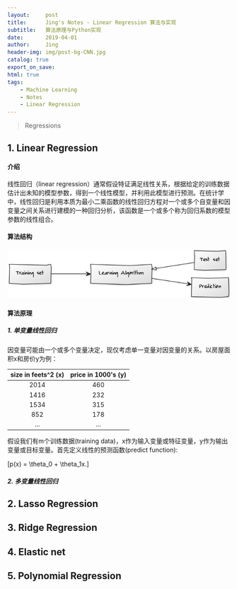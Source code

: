 ```yaml
---
layout:     post
title:      Jing's Notes - Linear Regression 算法与实现
subtitle:   算法原理与Python实现
date:       2019-04-01
author:     Jing
header-img: img/post-bg-CNN.jpg
catalog: true
export_on_save:
html: true
tags:
    - Machine Learning
    - Notes
    - Linear Regression
---
```



> Regressions


## 1. Linear Regression
#### 介绍
线性回归（linear regression）通常假设特证满足线性关系，根据给定的训练数据估计出未知的模型参数，得到一个线性模型，并利用此模型进行预测。在统计学中，线性回归是利用本质为最小二乘函数的线性回归方程对一个或多个自变量和因变量之间关系进行建模的一种回归分析，该函数是一个或多个称为回归系数的模型参数的线性组合。
#### 算法结构

<img src="https://raw.githubusercontent.com/HuangJing0/HuangJing0.github.io/master/img/post-LR1-structure.png">

#### 算法原理
##### 1. 单变量线性回归
因变量可能由一个或多个变量决定，现仅考虑单一变量对因变量的关系。以房屋面积x和房价y为例：

size in feets^2 (x) | price in 1000's (y) |
:-: | :-:
2014 | 460
1416 | 232
1534 | 315
852 | 178
...|...

假设我们有m个训练数据(training data)，x作为输入变量或特征变量，y作为输出变量或目标变量。首先定义线性的预测函数(predict function):

\[p(x) = \theta_0 + \theta_1x.\]
##### 2. 多变量线性回归


## 2. Lasso Regression

## 3. Ridge Regression

## 4. Elastic net

## 5. Polynomial Regression
